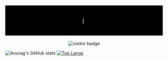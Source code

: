 ![Hi I am Edson](https://github.com/Edson0710/Edson0710/raw/main/resource/edson.gif)
<p align="center">
  <img src="https://visitor-badge.glitch.me/badge?page_id=Edson0710.Edson0710" alt="visitor badge"/>
</p>

![Anurag's GitHub stats](https://github-readme-stats.vercel.app/api?username=Edson0710&show_icons=true&theme=radical&line_height=40)
[![Top Langs](https://github-readme-stats.vercel.app/api/top-langs/?username=Edson0710&theme=radical)](https://github.com/anuraghazra/github-readme-stats)

